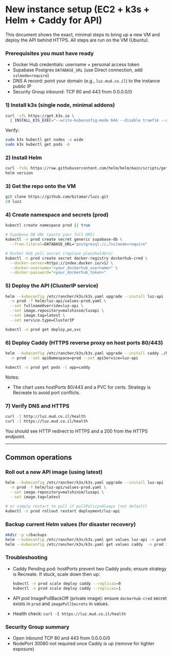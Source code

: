 # New instance setup (EC2 + k3s + Helm + Caddy for API)

This document shows the exact, minimal steps to bring up a new VM and deploy the API behind HTTPS. All steps are run on the VM (Ubuntu).

### Prerequisites you must have ready

- Docker Hub credentials: username + personal access token
- Supabase Postgres `DATABASE_URL` (use Direct connection, add `sslmode=require`)
- DNS A record: point your domain (e.g., `luz.mud.co.il`) to the instance public IP
- Security Group inbound: TCP 80 and 443 from 0.0.0.0/0

### 1) Install k3s (single node, minimal addons)

```bash
curl -sfL https://get.k3s.io \
  | INSTALL_K3S_EXEC="--write-kubeconfig-mode 644 --disable traefik --disable servicelb --disable metrics-server" sh -
```

Verify:

```bash
sudo k3s kubectl get nodes -o wide
sudo k3s kubectl get pods -A
```

### 2) Install Helm

```bash
curl -fsSL https://raw.githubusercontent.com/helm/helm/main/scripts/get-helm-3 | bash
helm version
```

### 3) Get the repo onto the VM

```bash
git clone https://github.com/bitamar/luzz.git
cd luzz
```

### 4) Create namespace and secrets (prod)

```bash
kubectl create namespace prod || true

# Supabase DB URL (paste your full URI)
kubectl -n prod create secret generic supabase-db \
  --from-literal=DATABASE_URL="postgresql://…?sslmode=require"

# Docker Hub pull secret (replace placeholders)
kubectl -n prod create secret docker-registry dockerhub-cred \
  --docker-server=https://index.docker.io/v1/ \
  --docker-username="<your_dockerhub_username>" \
  --docker-password="<your_dockerhub_token>"
```

### 5) Deploy the API (ClusterIP service)

```bash
helm --kubeconfig /etc/rancher/k3s/k3s.yaml upgrade --install luz-api ./helm/luz-api \
  -n prod -f helm/luz-api/values-prod.yaml \
  --set fullnameOverride=luz-api \
  --set image.repository=malshinim/luzapi \
  --set image.tag=latest \
  --set service.type=ClusterIP

kubectl -n prod get deploy,po,svc
```

### 6) Deploy Caddy (HTTPS reverse proxy on host ports 80/443)

```bash
helm --kubeconfig /etc/rancher/k3s/k3s.yaml upgrade --install caddy ./helm/caddy \
  -n prod --set apiNamespace=prod --set apiService=luz-api

kubectl -n prod get pods -l app=caddy
```

Notes:

- The chart uses hostPorts 80/443 and a PVC for certs. Strategy is Recreate to avoid port conflicts.

### 7) Verify DNS and HTTPS

```bash
curl -I http://luz.mud.co.il/health
curl -I https://luz.mud.co.il/health
```

You should see HTTP redirect to HTTPS and a 200 from the HTTPS endpoint.

---

## Common operations

### Roll out a new API image (using latest)

```bash
helm --kubeconfig /etc/rancher/k3s/k3s.yaml upgrade --install luz-api ./helm/luz-api \
  -n prod -f helm/luz-api/values-prod.yaml \
  --set image.repository=malshinim/luzapi \
  --set image.tag=latest

# or simply restart to pull if pullPolicy=Always (not default)
kubectl -n prod rollout restart deployment/luz-api
```

### Backup current Helm values (for disaster recovery)

```bash
mkdir -p ~/backups
helm --kubeconfig /etc/rancher/k3s/k3s.yaml get values luz-api -n prod > ~/backups/luz-api.values.yaml
helm --kubeconfig /etc/rancher/k3s/k3s.yaml get values caddy  -n prod > ~/backups/caddy.values.yaml
```

### Troubleshooting

- Caddy Pending pod: hostPorts prevent two Caddy pods; ensure strategy is Recreate. If stuck, scale down then up:

  ```bash
  kubectl -n prod scale deploy caddy --replicas=0
  kubectl -n prod scale deploy caddy --replicas=1
  ```

- API pod ImagePullBackOff (private image): ensure `dockerhub-cred` secret exists in `prod` and `imagePullSecrets` in values.
- Health check: `curl -I https://luz.mud.co.il/health`

### Security Group summary

- Open inbound TCP 80 and 443 from 0.0.0.0/0
- NodePort 30080 not required once Caddy is up (remove for tighter exposure)
